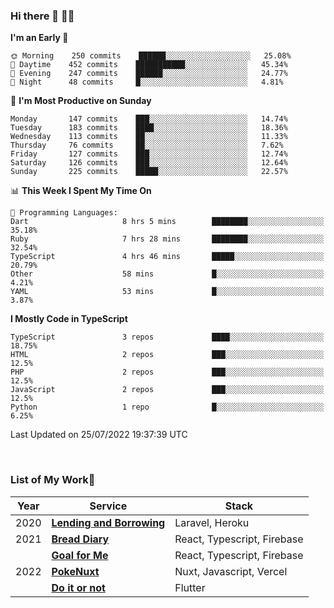 ### Hi there 👋 🧑‍💻



<!--START_SECTION:waka-->
**I'm an Early 🐤** 

```text
🌞 Morning    250 commits    ██████░░░░░░░░░░░░░░░░░░░   25.08% 
🌆 Daytime    452 commits    ███████████░░░░░░░░░░░░░░   45.34% 
🌃 Evening    247 commits    ██████░░░░░░░░░░░░░░░░░░░   24.77% 
🌙 Night      48 commits     █░░░░░░░░░░░░░░░░░░░░░░░░   4.81%

```
📅 **I'm Most Productive on Sunday** 

```text
Monday       147 commits    ███░░░░░░░░░░░░░░░░░░░░░░   14.74% 
Tuesday      183 commits    ████░░░░░░░░░░░░░░░░░░░░░   18.36% 
Wednesday    113 commits    ██░░░░░░░░░░░░░░░░░░░░░░░   11.33% 
Thursday     76 commits     ██░░░░░░░░░░░░░░░░░░░░░░░   7.62% 
Friday       127 commits    ███░░░░░░░░░░░░░░░░░░░░░░   12.74% 
Saturday     126 commits    ███░░░░░░░░░░░░░░░░░░░░░░   12.64% 
Sunday       225 commits    █████░░░░░░░░░░░░░░░░░░░░   22.57%

```


📊 **This Week I Spent My Time On** 

```text
💬 Programming Languages: 
Dart                     8 hrs 5 mins        ████████░░░░░░░░░░░░░░░░░   35.18% 
Ruby                     7 hrs 28 mins       ████████░░░░░░░░░░░░░░░░░   32.54% 
TypeScript               4 hrs 46 mins       █████░░░░░░░░░░░░░░░░░░░░   20.79% 
Other                    58 mins             █░░░░░░░░░░░░░░░░░░░░░░░░   4.21% 
YAML                     53 mins             █░░░░░░░░░░░░░░░░░░░░░░░░   3.87%

```

**I Mostly Code in TypeScript** 

```text
TypeScript               3 repos             ████░░░░░░░░░░░░░░░░░░░░░   18.75% 
HTML                     2 repos             ███░░░░░░░░░░░░░░░░░░░░░░   12.5% 
PHP                      2 repos             ███░░░░░░░░░░░░░░░░░░░░░░   12.5% 
JavaScript               2 repos             ███░░░░░░░░░░░░░░░░░░░░░░   12.5% 
Python                   1 repo              █░░░░░░░░░░░░░░░░░░░░░░░░   6.25%

```



 Last Updated on 25/07/2022 19:37:39 UTC
<!--END_SECTION:waka-->


<br />

### List of My Work🚀

| Year | Service | Stack |
|--|--|--|
| 2020 | [**Lending and Borrowing**](https://lending-and-borrowing.herokuapp.com/) | Laravel, Heroku |
| 2021 | [**Bread Diary**](https://bread-diary-web.web.app/) | React, Typescript, Firebase |
|  | [**Goal for Me**](https://goal-for-me.web.app/) | React, Typescript, Firebase |
| 2022 | [**PokeNuxt**](https://pokenuxt.vercel.app/) | Nuxt, Javascript, Vercel |
|  | [**Do it or not**](https://apps.apple.com/jp/app/do-it-or-not/id1613818865) | Flutter |